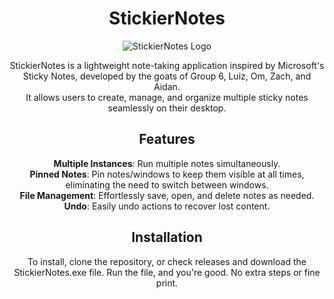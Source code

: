 <div align="center">  
  
# StickierNotes

![StickierNotes Logo](pinned-svgrepo-com.ico) <!-- Replace with your logo path -->

StickierNotes is a lightweight note-taking application inspired by Microsoft's Sticky Notes, developed by the goats of Group 6, Luiz, Om, Zach, and Aidan.  
It allows users to create, manage, and organize multiple sticky notes seamlessly on their desktop.  

## Features

**Multiple Instances**: Run multiple notes simultaneously.  
**Pinned Notes**: Pin notes/windows to keep them visible at all times, eliminating the need to switch between windows.  
**File Management**: Effortlessly save, open, and delete notes as needed.  
**Undo**: Easily undo actions to recover lost content.  

## Installation
To install, clone the repository, or check releases and download the StickierNotes.exe file.
Run the file, and you're good. No extra steps or fine print.
</div>
